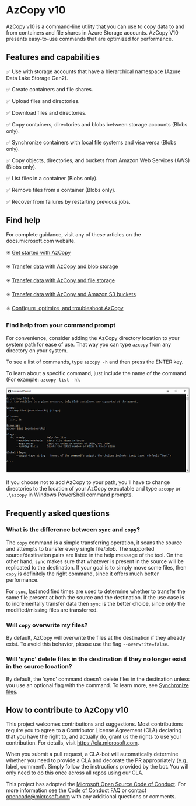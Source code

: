 # AzCopy v10

AzCopy v10 is a command-line utility that you can use to copy data to and from containers and file shares in Azure Storage accounts. AzCopy V10 presents easy-to-use commands that are optimized for performance.

## Features and capabilities

:white_check_mark: Use with storage accounts that have a hierarchical namespace (Azure Data Lake Storage Gen2).

:white_check_mark: Create containers and file shares.

:white_check_mark: Upload files and directories.

:white_check_mark: Download files and directories.

:white_check_mark: Copy containers, directories and blobs between storage accounts (Blobs only).

:white_check_mark: Synchronize containers with local file systems and visa versa (Blobs only).

:white_check_mark: Copy objects, directories, and buckets from Amazon Web Services (AWS) (Blobs only).

:white_check_mark: List files in a container (Blobs only).

:white_check_mark: Remove files from a container (Blobs only).

:white_check_mark: Recover from failures by restarting previous jobs.

## Find help

For complete guidance, visit any of these articles on the docs.microsoft.com website.

:eight_spoked_asterisk: [Get started with AzCopy](https://docs.microsoft.com/azure/storage/common/storage-use-azcopy-v10)

:eight_spoked_asterisk: [Transfer data with AzCopy and blob storage](https://docs.microsoft.com/azure/storage/common/storage-use-azcopy-blobs)

:eight_spoked_asterisk: [Transfer data with AzCopy and file storage](https://docs.microsoft.com/azure/storage/common/storage-use-azcopy-files)

:eight_spoked_asterisk: [Transfer data with AzCopy and Amazon S3 buckets](https://docs.microsoft.com/azure/storage/common/storage-use-azcopy-s3)

:eight_spoked_asterisk: [Configure, optimize, and troubleshoot AzCopy](https://docs.microsoft.com/azure/storage/common/storage-use-azcopy-configure)

### Find help from your command prompt

For convenience, consider adding the AzCopy directory location to your system path for ease of use. That way you can type `azcopy` from any directory on your system.

To see a list of commands, type `azcopy -h` and then press the ENTER key.

To learn about a specific command, just include the name of the command (For example: `azcopy list -h`).

![AzCopy command help example](readme-command-prompt.png)

If you choose not to add AzCopy to your path, you'll have to change directories to the location of your AzCopy executable and type `azcopy` or `.\azcopy` in Windows PowerShell command prompts.

## Frequently asked questions

### What is the difference between `sync` and `copy`?

The `copy` command is a simple transferring operation, it scans the source and attempts to transfer every single file/blob. The supported source/destination pairs are listed in the help message of the tool. On the other hand, `sync` makes sure that whatever is present in the source will be replicated to the destination. If your goal is to simply move some files, then `copy` is definitely the right command, since it offers much better performance.

For `sync`, last modified times are used to determine whether to transfer the same file present at both the source and the destination. If the use case is to incrementally transfer data
then `sync` is the better choice, since only the modified/missing files are transferred.

### Will `copy` overwrite my files?

By default, AzCopy will overwrite the files at the destination if they already exist. To avoid this behavior, please use the flag `--overwrite=false`.

### Will 'sync' delete files in the destination if they no longer exist in the source location?

By default, the 'sync' command doesn't delete files in the destination unless you use an optional flag with the command. To learn more, see [Synchronize files](https://docs.microsoft.com/azure/storage/common/storage-use-azcopy-blobs#synchronize-files).

## How to contribute to AzCopy v10

This project welcomes contributions and suggestions.  Most contributions require you to agree to a
Contributor License Agreement (CLA) declaring that you have the right to, and actually do, grant us
the rights to use your contribution. For details, visit https://cla.microsoft.com.

When you submit a pull request, a CLA-bot will automatically determine whether you need to provide
a CLA and decorate the PR appropriately (e.g., label, comment). Simply follow the instructions
provided by the bot. You will only need to do this once across all repos using our CLA.

This project has adopted the [Microsoft Open Source Code of Conduct](https://opensource.microsoft.com/codeofconduct/).
For more information see the [Code of Conduct FAQ](https://opensource.microsoft.com/codeofconduct/faq/) or
contact [opencode@microsoft.com](mailto:opencode@microsoft.com) with any additional questions or comments.
